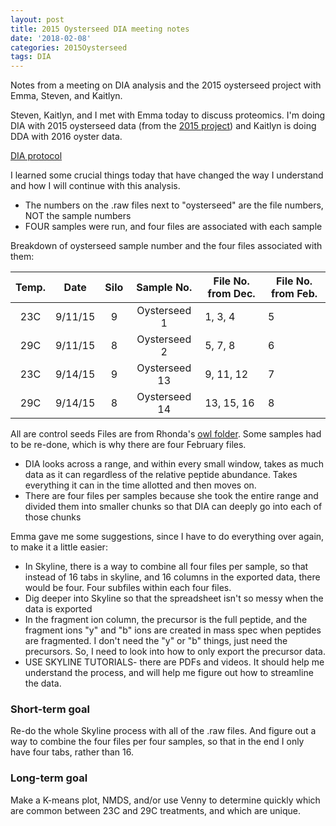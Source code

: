 ```yaml
---
layout: post
title: 2015 Oysterseed DIA meeting notes
date: '2018-02-08'
categories: 2015Oysterseed
tags: DIA
---
```


Notes from a meeting on DIA analysis and the 2015 oysterseed project with Emma, Steven, and Kaitlyn. 


Steven, Kaitlyn, and I met with Emma today to discuss proteomics. I'm doing DIA with 2015 oysterseed data (from the [2015 project](https://github.com/RobertsLab/project-pacific.oyster-larvae/wiki/2015-Oyster-Seed-experiment-23C-vs.-29C)) and Kaitlyn is doing DDA with 2016 oyster data.

[DIA protocol](https://github.com/RobertsLab/resources/blob/master/protocols/DIA-data-Analyses.md)

I learned some crucial things today that have changed the way I understand and how I will continue with this analysis.
- The numbers on the .raw files next to "oysterseed" are the file numbers, NOT the sample numbers
- FOUR samples were run, and four files are associated with each sample

Breakdown of oysterseed sample number and the four files associated with them:

| Temp.   |  Date   |   Silo  |     Sample No.    |   File No. from Dec.   |   File No. from Feb. |
|  :---:  |  :---:  |  :---:  |       :---:       | ---------------------- | -------------------- |
| 23C     | 9/11/15 | 9       | Oysterseed 1      | 1, 3, 4                | 5                    |
| 29C     | 9/11/15 | 8       | Oysterseed 2      | 5, 7, 8                | 6                    |
| 23C     | 9/14/15 | 9       | Oysterseed 13     | 9, 11, 12              | 7                    |
| 29C     | 9/14/15 | 8       | Oysterseed 14     | 13, 15, 16             | 8                    |

All are control seeds
Files are from Rhonda's [owl folder](http://owl.fish.washington.edu/phainopepla/C_gigas/2015-12-30/).
Some samples had to be re-done, which is why there are four February files.

 - DIA looks across a range, and within every small window, takes as much data as it can regardless of the relative peptide abundance. Takes everything it can in the time allotted and then moves on. 
  - There are four files per samples because she took the entire range and divided them into smaller chunks so that DIA can deeply go into each of those chunks
  
Emma gave me some suggestions, since I have to do everything over again, to make it a little easier:
- In Skyline, there is a way to combine all four files per sample, so that instead of 16 tabs in skyline, and 16 columns in the exported data, there would be four. Four subfiles within each four files.
- Dig deeper into Skyline so that the spreadsheet isn't so messy when the data is exported
- In the fragment ion column, the precursor is the full peptide, and the fragment ions "y" and "b" ions are created in mass spec when peptides are fragmented. I don't need the "y" or "b" things, just need the precursors. So, I need to look into how to only export the precursor data.
- USE SKYLINE TUTORIALS- there are PDFs and videos. It should help me understand the process, and will help me figure out how to streamline the data. 


### Short-term goal
Re-do the whole Skyline process with all of the .raw files. And figure out a way to combine the four files per four samples, so that in the end I only have four tabs, rather than 16.

### Long-term goal
Make a K-means plot, NMDS, and/or use Venny to determine quickly which are common between 23C and 29C treatments, and which are unique.
